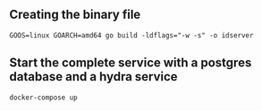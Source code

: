 ## Creating the binary file
`GOOS=linux GOARCH=amd64 go build -ldflags="-w -s" -o idserver`

## Start the complete service with a postgres database and a hydra service
`docker-compose up`